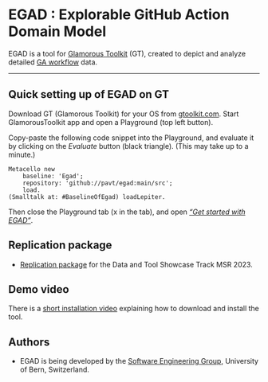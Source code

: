 # EGAD : Explorable GitHub Action Domain Model

EGAD is a tool for [Glamorous Toolkit](https://github.com/feenkcom/gtoolkit) (GT), created to depict and analyze detailed [ GA workflow](https://github.com/features/actions) data.

------

## Quick setting up of EGAD on GT

Download GT (Glamorous Toolkit) for your OS from [gtoolkit.com](https://gtoolkit.com).
Start GlamorousToolkit app and open a Playground (top left button).

Copy-paste the following code snippet into the Playground, and evaluate it by clicking on the *Evaluate* button (black triangle).
(This may take up to a minute.)

```
Metacello new
	baseline: 'Egad';
	repository: 'github://pavt/egad:main/src';
	load.
(Smalltalk at: #BaselineOfEgad) loadLepiter.
```

Then close the Playground tab (x in the tab), and open [*“Get started with EGAD”*](https://github.com/pavt/egad/blob/main/images/started.png).

## Replication package 

- [Replication package](https://github.com/pavt/egad/blob/main/documentation/replication-package.md) for the Data and Tool Showcase Track MSR 2023.

## Demo video

There is a [short installation video](https://youtu.be/jqXiPq037Rs) explaining how to download and install the tool.

## Authors

- EGAD is being developed by the [Software Engineering Group](https://seg.inf.unibe.ch), University of Bern, Switzerland.





